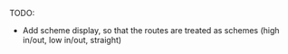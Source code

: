 TODO:

- Add scheme display, so that the routes are treated as schemes (high in/out, low in/out, straight)
